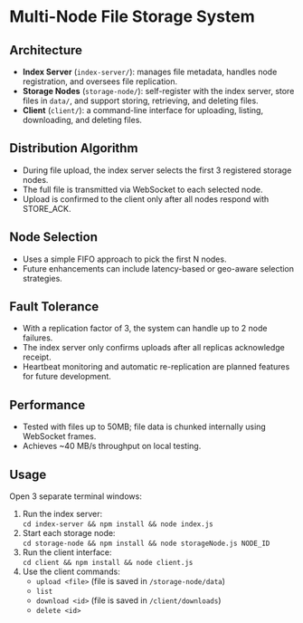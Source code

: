# Multi-Node File Storage System

## Architecture
- **Index Server** (`index-server/`): manages file metadata, handles node registration, and oversees file replication.
- **Storage Nodes** (`storage-node/`): self-register with the index server, store files in `data/`, and support storing, retrieving, and deleting files.
- **Client** (`client/`): a command-line interface for uploading, listing, downloading, and deleting files.

## Distribution Algorithm
- During file upload, the index server selects the first 3 registered storage nodes.
- The full file is transmitted via WebSocket to each selected node.
- Upload is confirmed to the client only after all nodes respond with STORE_ACK.

## Node Selection
- Uses a simple FIFO approach to pick the first N nodes.
- Future enhancements can include latency-based or geo-aware selection strategies.

## Fault Tolerance
- With a replication factor of 3, the system can handle up to 2 node failures.
- The index server only confirms uploads after all replicas acknowledge receipt.
- Heartbeat monitoring and automatic re-replication are planned features for future development.

## Performance
- Tested with files up to 50MB; file data is chunked internally using WebSocket frames.
- Achieves ~40 MB/s throughput on local testing.

## Usage
Open 3 separate terminal windows:
1. Run the index server:  
   `cd index-server && npm install && node index.js`
2. Start each storage node:  
   `cd storage-node && npm install && node storageNode.js NODE_ID`
3. Run the client interface:  
   `cd client && npm install && node client.js`
4. Use the client commands:
   - `upload <file>`  (file is saved in `/storage-node/data`)
   - `list`  
   - `download <id>`  (file is saved in `/client/downloads`)
   - `delete <id>`
